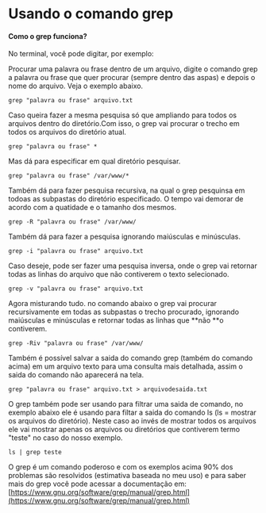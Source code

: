 # Usando o comando grep

#### Como o grep funciona?

No terminal, você pode digitar, por exemplo:

Procurar uma palavra ou frase dentro de um arquivo, digite o comando grep a palavra ou frase que quer procurar (sempre dentro das aspas) e depois o nome do arquivo. Veja o exemplo abaixo.

`grep "palavra ou frase" arquivo.txt`

Caso queira fazer a mesma pesquisa só que ampliando para todos os arquivos dentro do diretório.Com isso, o grep vai procurar o trecho em todos os arquivos do diretório atual.

`grep "palavra ou frase" *`

Mas dá para especificar em qual diretório pesquisar.&#x20;

`grep "palavra ou frase" /var/www/*`

Também dá para fazer pesquisa recursiva, na qual o grep pesquinsa em todoas as subpastas do diretório especificado. O tempo vai demorar de acordo com a quatidade e o tamanho dos mesmos.

`grep -R "palavra ou frase" /var/www/`

Também dá para fazer a pesquisa ignorando maiúsculas e minúsculas.

`grep -i "palavra ou frase" arquivo.txt`

Caso deseje, pode ser fazer uma pesquisa inversa, onde o grep vai retornar todas as linhas do arquivo que não contiverem o texto selecionado.

`grep -v "palavra ou frase" arquivo.txt`

Agora misturando tudo. no comando abaixo o grep vai procurar recursivamente em todas as subpastas o trecho procurado, ignorando maiúsculas e minúsculas e retornar todas as linhas que **não **o contiverem.

`grep -Riv "palavra ou frase" /var/www/`

Também é possível salvar a saida do comando grep (também do comando acima) em um arquivo texto para uma consulta mais detalhada, assim o saida do comando não aparecerá na tela.

`grep "palavra ou frase" arquivo.txt > arquivodesaida.txt`

O grep também pode ser usando para filtrar uma saida de comando, no exemplo abaixo ele é usando para filtar a saida do comando ls (ls = mostrar os arquivos do diretório). Neste caso ao invés de mostrar todos os arquivos ele vai mostrar apenas os arquivos ou diretórios que contiverem termo  "teste" no caso do nosso exemplo.

`ls | grep teste`

O grep é um comando poderoso e com os exemplos acima 90% dos problemas são resolvidos (estimativa baseada no meu uso) e para saber mais do grep você pode acessar a documentação em: [https://www.gnu.org/software/grep/manual/grep.html](https://www.gnu.org/software/grep/manual/grep.html)
